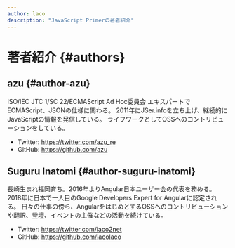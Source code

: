 ```yaml
---
author: laco
description: "JavaScript Primerの著者紹介"
---
```


# 著者紹介 {#authors}

## azu {#author-azu}

ISO/IEC JTC 1/SC 22/ECMAScript Ad Hoc委員会 エキスパートでECMAScript、JSONの仕様に関わる。
2011年にJSer.infoを立ち上げ、継続的にJavaScriptの情報を発信している。
ライフワークとしてOSSへのコントリビューションをしている。

- Twitter: https://twitter.com/azu_re
- GitHub: https://github.com/azu

## Suguru Inatomi {#author-suguru-inatomi}

長崎生まれ福岡育ち。2016年よりAngular日本ユーザー会の代表を務める。
2018年に日本で一人目のGoogle Developers Expert for Angularに認定される。
日々の仕事の傍ら、AngularをはじめとするOSSへのコントリビューションや翻訳、登壇、イベントの主催などの活動を続けている。

- Twitter: https://twitter.com/laco2net
- GitHub: https://github.com/lacolaco
